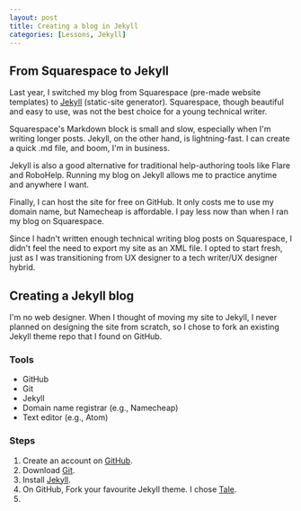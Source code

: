 ```yaml
---
layout: post
title: Creating a blog in Jekyll
categories: [Lessons, Jekyll]
---
```


## From Squarespace to Jekyll

Last year, I switched my blog from Squarespace (pre-made website templates) to [Jekyll](https://jekyllrb.com/) (static-site generator). Squarespace, though beautiful and easy to use, was not the best choice for a young technical writer.

Squarespace's Markdown block is small and slow, especially when I'm writing longer posts. Jekyll, on the other hand, is lightning-fast. I can create a quick .md file, and boom, I'm in business.

Jekyll is also a good alternative for traditional help-authoring tools like Flare and RoboHelp. Running my blog on Jekyll allows me to practice anytime and anywhere I want.

Finally, I can host the site for free on GitHub. It only costs me to use my domain name, but Namecheap is affordable. I pay less now than when I ran my blog on Squarespace.

Since I hadn't written enough technical writing blog posts on Squarespace, I didn't feel the need to export my site as an XML file. I opted to start fresh, just as I was transitioning from UX designer to a tech writer/UX designer hybrid.

## Creating a Jekyll blog

I'm no web designer. When I thought of moving my site to Jekyll, I never planned on designing the site from scratch, so I chose to fork an existing Jekyll theme repo that I found on GitHub.

### Tools

* GitHub
* Git
* Jekyll
* Domain name registrar (e.g., Namecheap)
* Text editor (e.g., Atom)

### Steps

1. Create an account on [GitHub](https://github.com/).
2. Download [Git](https://git-scm.com/downloads).
3. Install [Jekyll](https://jekyllrb.com/docs/).
4. On GitHub, Fork your favourite Jekyll theme. I chose [Tale](https://github.com/chesterhow/tale).
5. 
